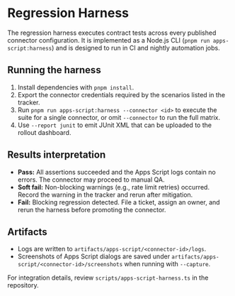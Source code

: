 # Regression Harness

The regression harness executes contract tests across every published connector configuration. It is implemented as a Node.js CLI (`pnpm run apps-script:harness`) and is designed to run in CI and nightly automation jobs.

## Running the harness
1. Install dependencies with `pnpm install`.
2. Export the connector credentials required by the scenarios listed in the tracker.
3. Run `pnpm run apps-script:harness --connector <id>` to execute the suite for a single connector, or omit `--connector` to run the full matrix.
4. Use `--report junit` to emit JUnit XML that can be uploaded to the rollout dashboard.

## Results interpretation
- **Pass:** All assertions succeeded and the Apps Script logs contain no errors. The connector may proceed to manual QA.
- **Soft fail:** Non-blocking warnings (e.g., rate limit retries) occurred. Record the warning in the tracker and rerun after mitigation.
- **Fail:** Blocking regression detected. File a ticket, assign an owner, and rerun the harness before promoting the connector.

## Artifacts
- Logs are written to `artifacts/apps-script/<connector-id>/logs`.
- Screenshots of Apps Script dialogs are saved under `artifacts/apps-script/<connector-id>/screenshots` when running with `--capture`.

For integration details, review `scripts/apps-script-harness.ts` in the repository.
